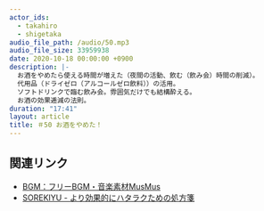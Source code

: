 ```yaml
---
actor_ids:
  - takahiro
  - shigetaka
audio_file_path: /audio/50.mp3
audio_file_size: 33959938
date: 2020-10-18 00:00:00 +0900
description: |-
  お酒をやめたら使える時間が増えた（夜間の活動、飲む（飲み会）時間の削減）。
  代用品（ドライゼロ（アルコールゼロ飲料））の活用。
  ソフトドリンクで臨む飲み会。雰囲気だけでも結構酔える。
  お酒の効果逓減の法則。
duration: "17:41"
layout: article 
title: ＃50 お酒をやめた！
---
```


## 関連リンク

- [BGM：フリーBGM・音楽素材MusMus](http://musmus.main.jp/)
- [SOREKIYU - より効果的にハタラクための処方箋](https://sorekiyu.jp)
